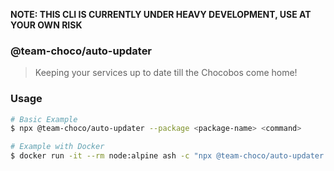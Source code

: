 **NOTE: THIS CLI IS CURRENTLY UNDER HEAVY DEVELOPMENT, USE AT YOUR OWN RISK**

### @team-choco/auto-updater

> Keeping your services up to date till the Chocobos come home!

### Usage

```sh
# Basic Example
$ npx @team-choco/auto-updater --package <package-name> <command>

# Example with Docker
$ docker run -it --rm node:alpine ash -c "npx @team-choco/auto-updater --package <package-name> <command>"
```
